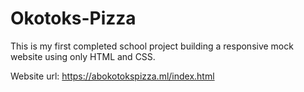 # Okotoks-Pizza

This is my first completed school project building a responsive mock website using only HTML and CSS.

Website url: https://abokotokspizza.ml/index.html
